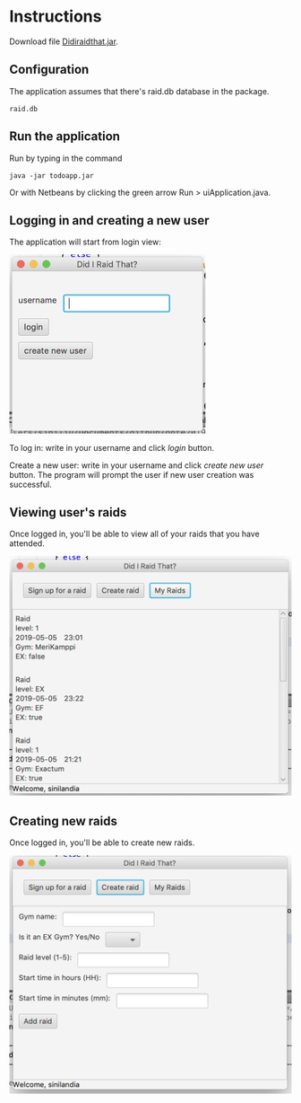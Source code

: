 # Instructions

Download file [Didiraidthat.jar](https://github.com/sinilandia/ohte2019/releases/tag/loppupalautus).

## Configuration

The application assumes that there's raid.db database in the package.

```
raid.db
```

## Run the application

Run by typing in the command

```
java -jar todoapp.jar
```
Or with Netbeans by clicking the green arrow Run > uiApplication.java.

## Logging in and creating a new user

The application will start from login view:

<img src="https://github.com/sinilandia/ohte2019/blob/master/Documentation/kuvat/login.png" width="350"> 

To log in: write in your username and click _login_ button.

Create a new user: write in your username and click _create new user_ button. The program will prompt the user if new user creation was successful.


## Viewing user's raids

Once logged in, you'll be able to view all of your raids that you have attended.

<img src="https://github.com/sinilandia/ohte2019/blob/master/Documentation/kuvat/usersRaids.png" width="600">

## Creating new raids

Once logged in, you'll be able to create new raids.

<img src="https://github.com/sinilandia/ohte2019/blob/master/Documentation/kuvat/createRaid.png" width="600"> 

